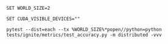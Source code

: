 `SET WORLD_SIZE=2`

`SET CUDA_VISIBLE_DEVICES=""`

`pytest --dist=each --tx %WORLD_SIZE%*popen//python=python tests/ignite/metrics/test_accuracy.py -m distributed -vvv`

